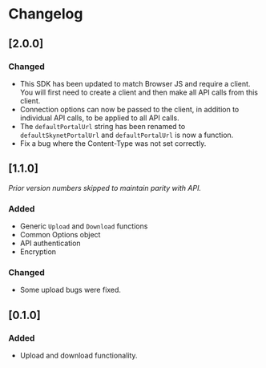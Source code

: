 # Changelog

## [2.0.0]

### Changed

- This SDK has been updated to match Browser JS and require a client. You will
  first need to create a client and then make all API calls from this client.
- Connection options can now be passed to the client, in addition to individual
  API calls, to be applied to all API calls.
- The `defaultPortalUrl` string has been renamed to `defaultSkynetPortalUrl` and
  `defaultPortalUrl` is now a function.
- Fix a bug where the Content-Type was not set correctly.

## [1.1.0]

*Prior version numbers skipped to maintain parity with API.*

### Added

- Generic `Upload` and `Download` functions
- Common Options object
- API authentication
- Encryption

### Changed

- Some upload bugs were fixed.

## [0.1.0]

### Added

- Upload and download functionality.
